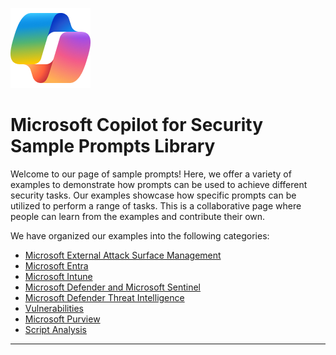 ![Security CoPilot Logo](https://github.com/Azure/Copilot-For-Security/blob/main/Images/ic_fluent_copilot_64_64%402x.png)
# Microsoft Copilot for Security Sample Prompts Library 

Welcome to our page of sample prompts! Here, we offer a variety of examples to demonstrate how prompts can be used to achieve different security tasks. Our examples showcase how specific prompts can be utilized to perform a range of tasks. This is a collaborative page where people can learn from the examples and contribute their own.


We have organized our examples into the following categories:



  - [Microsoft External Attack Surface Management](https://github.com/Azure/Copilot-For-Security/blob/main/Sample%20Prompts/Microsoft%20External%20Attack%20Surface%20Management/Readme.md)
  - [Microsoft Entra](https://github.com/Azure/Copilot-For-Security/blob/main/Sample%20Prompts/Microsoft%20Entra/Readme.md)
  - [Microsoft Intune](https://github.com/Azure/Copilot-For-Security/blob/main/Sample%20Prompts/Microsoft%20Intune/Readme.md)
  - [Microsoft Defender and Microsoft Sentinel](https://github.com/Azure/Copilot-For-Security/tree/main/Sample%20Prompts/Microsoft%20Defender%20and%20Microsoft%20Sentinel)
  - [Microsoft Defender Threat Intelligence](https://github.com/Azure/Copilot-For-Security/blob/main/Sample%20Prompts/Microsoft%20Defender%20for%20Threat%20Intelligence/Readme.md)
  - [Vulnerabilities](./Vulnerabilities/Readme.md)
  - [Microsoft Purview](https://github.com/Azure/Copilot-For-Security/blob/main/Sample%20Prompts/Microsoft%20Purview/Readme.md)
  - [Script Analysis](./Scripts/)



***
